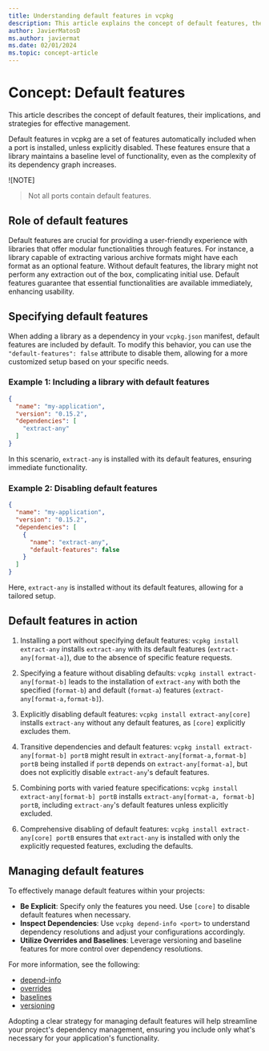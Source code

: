 ```yaml
---
title: Understanding default features in vcpkg
description: This article explains the concept of default features, their capabilities, and their expected contents in detail.
author: JavierMatosD
ms.author: javiermat
ms.date: 02/01/2024
ms.topic: concept-article
---
```


# Concept: Default features

This article describes the concept of default features, their implications, and strategies for effective management.

Default features in vcpkg are a set of features automatically included when a port is installed, unless explicitly disabled. These features ensure that a library maintains a baseline level of functionality, even as the complexity of its dependency graph increases.

![NOTE]
> Not all ports contain default features.

## Role of default features

Default features are crucial for providing a user-friendly experience with libraries that offer modular functionalities through features. For instance, a library capable of extracting various archive formats might have each format as an optional feature. Without default features, the library might not perform any extraction out of the box, complicating initial use. Default features guarantee that essential functionalities are available immediately, enhancing usability.

## Specifying default features

When adding a library as a dependency in your `vcpkg.json` manifest, default features are included by default. To modify this behavior, you can use the `"default-features": false` attribute to disable them, allowing for a more customized setup based on your specific needs.

### Example 1: Including a library with default features

```json
{
  "name": "my-application",
  "version": "0.15.2",
  "dependencies": [
    "extract-any"
  ]
}
```

In this scenario, `extract-any` is installed with its default features, ensuring immediate functionality.


### Example 2: Disabling default features

```json
{
  "name": "my-application",
  "version": "0.15.2",
  "dependencies": [
    {
      "name": "extract-any",
      "default-features": false
    }
  ]
}
```

Here, `extract-any` is installed without its default features, allowing for a tailored setup.

## Default features in action

1. Installing a port without specifying default features:
    `vcpkg install extract-any` installs `extract-any` with its default features (`extract-any[format-a]`), due to the absence of specific feature requests.

1. Specifying a feature without disabling defaults:
    `vcpkg install extract-any[format-b]` leads to the installation of `extract-any` with both the specified (`format-b`) and default (`format-a`) features (`extract-any[format-a,format-b]`).

1. Explicitly disabling default features:
    `vcpkg install extract-any[core]` installs `extract-any` without any default features, as `[core]` explicitly excludes them.

1. Transitive dependencies and default features:
    `vcpkg install extract-any[format-b] portB` might result in `extract-any[format-a,format-b] portB` being installed if `portB` depends on `extract-any[format-a]`, but does not explicitly disable `extract-any`'s default features.

1. Combining ports with varied feature specifications:
    `vcpkg install extract-any[format-b] portB` installs `extract-any[format-a, format-b] portB`, including `extract-any`'s default features unless explicitly excluded.

1. Comprehensive disabling of default features:
    `vcpkg install extract-any[core] portB` ensures that `extract-any` is installed with only the explicitly requested features, excluding the defaults.

## Managing default features

To effectively manage default features within your projects:

- **Be Explicit**: Specify only the features you need. Use `[core]` to disable default features when necessary.
- **Inspect Dependencies**: Use `vcpkg depend-info <port>` to understand dependency resolutions and adjust your configurations accordingly.
- **Utilize Overrides and Baselines**: Leverage versioning and baseline features for more control over dependency resolutions.

For more information, see the following:

* [depend-info](../commands/depend-info.md)
* [overrides](../reference/vcpkg-json.md#overrides)
* [baselines](../users/versioning.md#baselines)
* [versioning](../users/versioning.md)

Adopting a clear strategy for managing default features will help streamline your project's dependency management, ensuring you include only what's necessary for your application's functionality.